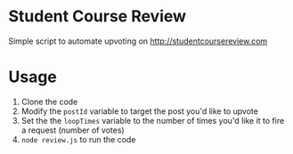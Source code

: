 # Student Course Review
Simple script to automate upvoting on http://studentcoursereview.com

# Usage
1. Clone the code
2. Modify the `postId` variable to target the post you'd like to upvote
3. Set the the `loopTimes` variable to the number of times you'd like it to fire a request (number of votes)
4. `node review.js` to run the code
